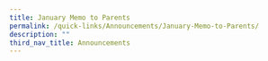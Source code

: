 ```yaml
---
title: January Memo to Parents
permalink: /quick-links/Announcements/January-Memo-to-Parents/
description: ""
third_nav_title: Announcements
---
```

